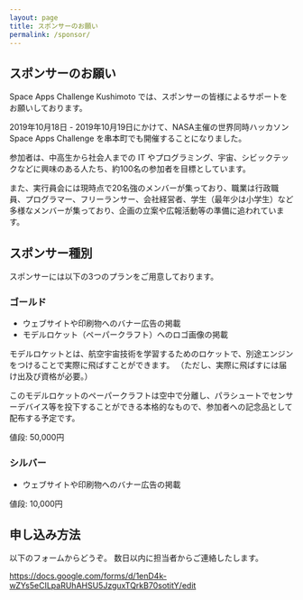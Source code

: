 ```yaml
---
layout: page
title: スポンサーのお願い
permalink: /sponsor/
---
```


## スポンサーのお願い

Space Apps Challenge Kushimoto では、スポンサーの皆様によるサポートをお願いしております。

2019年10月18日 - 2019年10月19日にかけて、NASA主催の世界同時ハッカソン Space Apps Challenge を串本町でも開催することになりました。

参加者は、中高生から社会人までの IT やプログラミング、宇宙、シビックテックなどに興味のある人たち、約100名の参加者を目標としています。

また、実行員会には現時点で20名強のメンバーが集っており、職業は行政職員、プログラマー、フリーランサー、会社経営者、学生（最年少は小学生）など多様なメンバーが集っており、企画の立案や広報活動等の準備に追われています。

## スポンサー種別

スポンサーには以下の3つのプランをご用意しております。

### ゴールド

* ウェブサイトや印刷物へのバナー広告の掲載
* モデルロケット（ペーパークラフト）へのロゴ画像の掲載

モデルロケットとは、航空宇宙技術を学習するためのロケットで、別途エンジンをつけることで実際に飛ばすことができます。
（ただし、実際に飛ばすには届け出及び資格が必要。）

このモデルロケットのペーパークラフトは空中で分離し、パラシュートでセンサーデバイス等を投下することができる本格的なもので、参加者への記念品として配布する予定です。

値段: 50,000円

### シルバー

* ウェブサイトや印刷物へのバナー広告の掲載

値段: 10,000円


## 申し込み方法

以下のフォームからどうぞ。
数日以内に担当者からご連絡したします。

https://docs.google.com/forms/d/1enD4k-wZYs5eCILpaRUhAHSU5JzguxTQrkB70sotitY/edit
